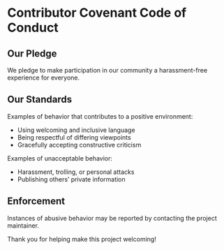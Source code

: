 # Contributor Covenant Code of Conduct

## Our Pledge

We pledge to make participation in our community a harassment-free experience for everyone.

## Our Standards

Examples of behavior that contributes to a positive environment:
- Using welcoming and inclusive language
- Being respectful of differing viewpoints
- Gracefully accepting constructive criticism

Examples of unacceptable behavior:
- Harassment, trolling, or personal attacks
- Publishing others’ private information

## Enforcement

Instances of abusive behavior may be reported by contacting the project maintainer.

Thank you for helping make this project welcoming!